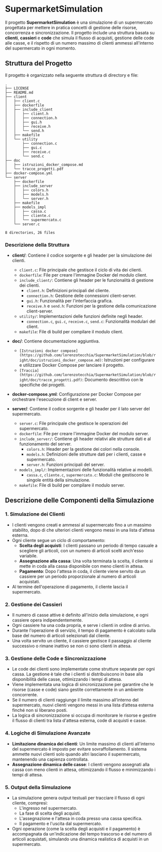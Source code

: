 # SupermarketSimulation

Il progetto **SupermarketSimulation** è una simulazione di un supermercato progettata per mettere in pratica concetti di gestione delle risorse, concorrenza e sincronizzazione.
Il progetto include una struttura basata su **clienti**, **cassieri** e **code** che simula il flusso di acquisti, gestione delle code alle casse, e il rispetto di un numero massimo di clienti ammessi all'interno del supermercato in ogni momento.

## Struttura del Progetto

Il progetto è organizzato nella seguente struttura di directory e file:

```plaintext
.
├── LICENSE
├── README.md
├── client
│   ├── client.c
│   ├── dockerfile
│   ├── include_client
│   │   ├── client.h
│   │   ├── connection.h
│   │   ├── gui.h
│   │   ├── receive.h
│   │   └── send.h
│   ├── makefile
│   └── utility
│       ├── connection.c
│       ├── gui.c
│       ├── receive.c
│       └── send.c
├── doc
│   ├── istruzioni_docker_compose.md
│   └── tracce_progetti.pdf
├── docker-compose.yml
└── server
    ├── dockerfile
    ├── include_server
    │   ├── colors.h
    │   ├── models.h
    │   └── server.h
    ├── makefile
    ├── models_impl
    │   ├── cassa.c
    │   ├── cliente.c
    │   └── supermercato.c
    └── server.c

8 directories, 26 files

```

### Descrizione della Struttura

- **client/**: Contiene il codice sorgente e gli header per la simulazione dei clienti.
  - `client.c`: File principale che gestisce il ciclo di vita dei clienti.
  - `dockerfile`: File per creare l'immagine Docker del modulo client.
  - `include_client/`: Contiene gli header per le funzionalità di gestione dei clienti.
    - `client.h`: Definizioni principali del cliente.
    - `connection.h`: Gestione delle connessioni client-server.
    - `gui.h`: Funzionalità per l'interfaccia grafica.
    - `receive.h` e `send.h`: Funzioni per la gestione della comunicazione client-server.
  - `utility/`: Implementazioni delle funzioni definite negli header.
    - `connection.c`, `gui.c`, `receive.c`, `send.c`: Funzionalità modulari del client.
  - `makefile`: File di build per compilare il modulo client.

- **doc/**: Contiene documentazione aggiuntiva.
  - `[Istruzioni docker compose](https://github.com/lorenzotecchia/SupermarketSimulation/blob/right/doc/istruzioni_docker_compose.md)`: Istruzioni per configurare e utilizzare Docker Compose per lanciare il progetto.
  - `[Traccia](https://github.com/lorenzotecchia/SupermarketSimulation/blob/right/doc/tracce_progetti.pdf)`: Documento descrittivo con le specifiche dei progetti.

- **docker-compose.yml**: Configurazione per Docker Compose per orchestrare l'esecuzione di client e server.

- **server/**: Contiene il codice sorgente e gli header per il lato server del supermercato.
  - `server.c`: File principale che gestisce le operazioni del supermercato.
  - `dockerfile`: File per creare l'immagine Docker del modulo server.
  - `include_server/`: Contiene gli header relativi alle strutture dati e al funzionamento del server.
    - `colors.h`: Header per la gestione dei colori nella console.
    - `models.h`: Definizioni delle strutture dati per i clienti, casse e supermercato.
    - `server.h`: Funzioni principali del server.
  - `models_impl/`: Implementazioni delle funzionalità relative ai modelli.
    - `cassa.c`, `cliente.c`, `supermercato.c`: Moduli che gestiscono le singole entità della simulazione.
  - `makefile`: File di build per compilare il modulo server.

## Descrizione delle Componenti della Simulazione

### 1. Simulazione dei Clienti
   - I clienti vengono creati e ammessi al supermercato fino a un massimo stabilito, dopo di che ulteriori clienti vengono messi in una lista d'attesa esterna.
   - Ogni cliente segue un ciclo di comportamento:
     - **Scelta degli acquisti**: I clienti passano un periodo di tempo casuale a scegliere gli articoli, con un numero di articoli scelti anch'esso variabile.
     - **Assegnazione alla cassa**: Una volta terminata la scelta, il cliente si mette in coda alla cassa disponibile con meno clienti in attesa.
     - **Pagamento**: Dopo l'attesa in coda, il cliente viene servito da un cassiere per un periodo proporzionale al numero di articoli acquistati.
   - Al termine dell'operazione di pagamento, il cliente lascia il supermercato.

### 2. Gestione dei Cassieri
   - Il numero di casse attive è definito all'inizio della simulazione, e ogni cassiere opera indipendentemente.
   - Ogni cassiere ha una coda propria, e serve i clienti in ordine di arrivo.
   - Durante l'operazione di servizio, il tempo di pagamento è calcolato sulla base del numero di articoli selezionati dal cliente.
   - Una volta servito un cliente, il cassiere gestisce il passaggio al cliente successivo o rimane inattivo se non ci sono clienti in attesa.

### 3. Gestione delle Code e Sincronizzazione
   - Le code dei clienti sono implementate come strutture separate per ogni cassa. La gestione è tale che i clienti si distribuiscono in base alla disponibilità delle casse, ottimizzando i tempi di attesa.
   - Viene implementata una logica di sincronizzazione per garantire che le risorse (casse e code) siano gestite correttamente in un ambiente concorrente.
   - Se il numero di clienti raggiunge il limite massimo all’interno del supermercato, nuovi clienti vengono messi in una lista d’attesa esterna finché non si liberano posti.
   - La logica di sincronizzazione si occupa di monitorare le risorse e gestire il flusso di clienti tra lista d'attesa esterna, code di acquisti e casse.

### 4. Logiche di Simulazione Avanzate
   - **Limitazione dinamica dei clienti**: Un limite massimo di clienti all'interno del supermercato è imposto per evitare sovraffollamento. Il sistema ammette nuovi clienti solo quando altri lasciano il supermercato, mantenendo una capienza controllata.
   - **Assegnazione dinamica delle casse**: I clienti vengono assegnati alla cassa con meno clienti in attesa, ottimizzando il flusso e minimizzando i tempi di attesa.

### 5. Output della Simulazione
   - La simulazione genera output testuali per tracciare il flusso di ogni cliente, compresi:
     - L'ingresso nel supermercato.
     - La fase di scelta degli acquisti.
     - L'assegnazione e l'attesa in coda presso una cassa specifica.
     - Il pagamento e l'uscita dal supermercato.
   - Ogni operazione (come la scelta degli acquisti e il pagamento) è accompagnata da un'indicazione del tempo trascorso e del numero di articoli acquistati, simulando una dinamica realistica di acquisti in un supermercato.

